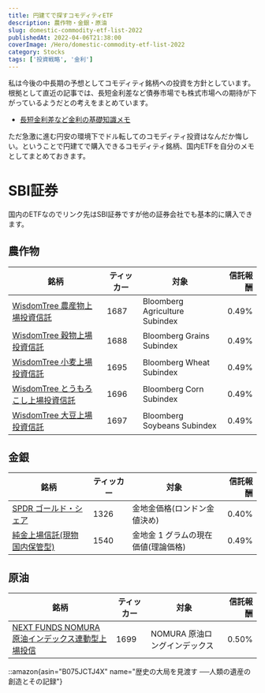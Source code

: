 ```yaml
---
title: 円建てで探すコモディティETF
description: 農作物・金銀・原油
slug: domestic-commodity-etf-list-2022
publishedAt: 2022-04-06T21:38:00
coverImage: /Hero/domestic-commodity-etf-list-2022
category: Stocks
tags: ['投資戦略', '金利']
---
```


私は今後の中長期の予想としてコモディティ銘柄への投資を方針としています。根拠として直近の記事では、長短金利差など債券市場でも株式市場への期待が下がっているようだとの考えをまとめています。

- [長短金利差など金利の基礎知識メモ](https://estrilda.damonge.com/post/bond-interest-rate-2022)

ただ急激に進む円安の環境下でドル転してのコモディティ投資はなんだか悔しい。ということで円建てで購入できるコモディティ銘柄、国内ETFを自分のメモとしてまとめておきます。

# SBI証券

国内のETFなのでリンク先はSBI証券ですが他の証券会社でも基本的に購入できます。

## 農作物

| 銘柄                                        | ティッカー | 対象                           | 信託報酬 |
| ------------------------------------------- | ---------- | ------------------------------ | -------: |
| [WisdomTree 農産物上場投資信託][1687]       | 1687       | Bloomberg Agriculture Subindex |    0.49% |
| [WisdomTree 穀物上場投資信託][1688]         | 1688       | Bloomberg Grains Subindex      |    0.49% |
| [WisdomTree 小麦上場投資信託][1695]         | 1695       | Bloomberg Wheat Subindex       |    0.49% |
| [WisdomTree とうもろこし上場投資信託][1696] | 1696       | Bloomberg Corn Subindex        |    0.49% |
| [WisdomTree 大豆上場投資信託][1697]         | 1697       | Bloomberg Soybeans Subindex    |    0.49% |

[1687]: https://site1.sbisec.co.jp/ETGate/?_ControlID=WPLETsiR001Control&_PageID=WPLETsiR001Idtl10&_DataStoreID=DSWPLETsiR001Control&_ActionID=stockDetail&s_rkbn=5&s_btype=&i_stock_sec=&i_dom_flg=1&i_exchange_code=&i_output_type=0&exchange_code=TKY&stock_sec_code_mul=1687&ref_from=1&ref_to=20&wstm4130_sort_id=&wstm4130_sort_kbn=&qr_keyword=&qr_suggest=&qr_sort=
[1688]: https://site1.sbisec.co.jp/ETGate/?_ControlID=WPLETdiR001Control&_PageID=WPLETdiR001Elst10&_DataStoreID=DSWPLETdiR001Control&getFlg=on&_ActionID=getDetailByIssue&stock_sec_code_mul=1688&s_rflg=&PER=&exchange_code=TKY&s_rkbn=5&int_ds=dstock:search_result:etfetnlist:price
[1695]: https://site1.sbisec.co.jp/ETGate/?_ControlID=WPLETdiR001Control&_PageID=WPLETdiR001Elst10&_DataStoreID=DSWPLETdiR001Control&getFlg=on&_ActionID=getDetailByIssue&stock_sec_code_mul=1695&s_rflg=&PER=&exchange_code=TKY&s_rkbn=5&int_ds=dstock:search_result:etfetnlist:price
[1696]: https://site1.sbisec.co.jp/ETGate/?_ControlID=WPLETdiR001Control&_PageID=WPLETdiR001Elst10&_DataStoreID=DSWPLETdiR001Control&getFlg=on&_ActionID=getDetailByIssue&stock_sec_code_mul=1696&s_rflg=&PER=&exchange_code=TKY&s_rkbn=5&int_ds=dstock:search_result:etfetnlist:price
[1697]: https://site1.sbisec.co.jp/ETGate/?_ControlID=WPLETdiR001Control&_PageID=WPLETdiR001Elst10&_DataStoreID=DSWPLETdiR001Control&getFlg=on&_ActionID=getDetailByIssue&stock_sec_code_mul=1697&s_rflg=&PER=&exchange_code=TKY&s_rkbn=5&int_ds=dstock:search_result:etfetnlist:price

## 金銀

| 銘柄                                 | ティッカー | 対象                                | 信託報酬 |
| ------------------------------------ | ---------- | ----------------------------------- | -------: |
| [SPDR ゴールド・シェア][1326]        | 1326       | 金地金価格(ロンドン金値決め)        |    0.40% |
| [純金上場信託(現物国内保管型)][1540] | 1540       | 金地金 1 グラムの現在価値(理論価格) |    0.49% |

[1326]: https://site1.sbisec.co.jp/ETGate/?_ControlID=WPLETdiR001Control&_PageID=WPLETdiR001Elst10&_DataStoreID=DSWPLETdiR001Control&getFlg=on&_ActionID=getDetailByIssue&stock_sec_code_mul=1326&s_rflg=&PER=&exchange_code=TKY&s_rkbn=5&int_ds=dstock:search_result:etfetnlist:price
[1540]: https://site1.sbisec.co.jp/ETGate/?_ControlID=WPLETdiR001Control&_PageID=WPLETdiR001Elst10&_DataStoreID=DSWPLETdiR001Control&getFlg=on&_ActionID=getDetailByIssue&stock_sec_code_mul=1540&s_rflg=&PER=&exchange_code=TKY&s_rkbn=5&int_ds=dstock:search_result:etfetnlist:price

## 原油

| 銘柄                                                     | ティッカー | 対象                          | 信託報酬 |
| -------------------------------------------------------- | ---------- | ----------------------------- | -------: |
| [NEXT FUNDS NOMURA 原油インデックス連動型上場投信][1699] | 1699       | NOMURA 原油ロングインデックス |    0.50% |

[1699]: https://site1.sbisec.co.jp/ETGate/?_ControlID=WPLETdiR001Control&_PageID=WPLETdiR001Elst10&_DataStoreID=DSWPLETdiR001Control&getFlg=on&_ActionID=getDetailByIssue&stock_sec_code_mul=1699&s_rflg=&PER=&exchange_code=TKY&s_rkbn=5&int_ds=dstock:search_result:etfetnlist:price

::amazon{asin="B075JCTJ4X" name="歴史の大局を見渡す ──人類の遺産の創造とその記録"}
